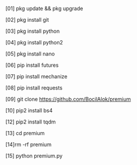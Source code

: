   [01] pkg update && pkg upgrade
  
  [02] pkg install git
  
  [03] pkg install python
  
  [04] pkg install python2
  
  [05] pkg install nano
  
  [06] pip install futures
  
  [07] pip install mechanize
 
  [08] pip install requests
  
  [09] git clone https://github.com/BocilAlok/premium
  
  [10] pip2 install bs4
  
  [12] pip2 install tqdm

  [13] cd premium

  [14]rm -rf premium

  [15] python premium.py

  

 
  
  
  


